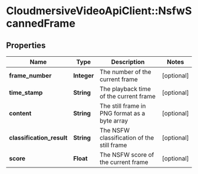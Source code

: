 # CloudmersiveVideoApiClient::NsfwScannedFrame

## Properties
Name | Type | Description | Notes
------------ | ------------- | ------------- | -------------
**frame_number** | **Integer** | The number of the current frame | [optional] 
**time_stamp** | **String** | The playback time of the current frame | [optional] 
**content** | **String** | The still frame in PNG format as a byte array | [optional] 
**classification_result** | **String** | The NSFW classification of the still frame | [optional] 
**score** | **Float** | The NSFW score of the current frame | [optional] 


